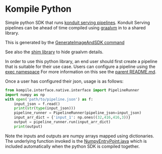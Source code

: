 # Kompile Python

Simple python SDK that runs [konduit serving pipelines](https://github.com/KonduitAI/konduit-serving/).
Konduit Serving pipelines can be ahead of time compiled using
[graalvm](https://www.graalvm.org/) in to a shared library.

This is generated by the [GenerateImageAndSDK command](../../docs/kompile-build-generate-image-and-sdk.html)

See also the [shim library](../kompile-c-library) to hide graalvm details.

In order to use this python library, an end user
should first create a pipeline that is suitable for their use case.
Users can configure a pipeline using the [exec namespace](../../docs/kompile-exec.html)
For more information on this see the [parent README.md](../../README.md).


Once a user has configured their json, usage is as follows:

```python
from kompile.interface.native.interface import PipelineRunner
import numpy as np
with open('path/to/pipeline.json') as f:
    input_json = f.read()
    print(str(type(input_json)))
    pipeline_runner = PipelineRunner(pipeline_json=input_json)
    input_arr_dict = {'input_1': np.ones((32,416,416,3))}
    output = pipeline_runner.run(input_arr_dict)
    print(output)
```

Note the inputs and outputs are numpy arrays mapped using dictionaries.
The underlying function invoked is the [NumpyEntryPoint.java](../src/main/resources/NumpyEntryPoint.java)
which is included automatically when the python SDK is compiled together.

